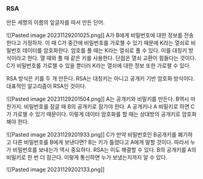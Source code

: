 ### RSA
만든 세명의 이름의 앞글자를 따서 만든 단어.

![[Pasted image 20231129201025.png]]
A가 B에게 비밀번호에 대한 정보를 전송한다고 가정하자.
이 때 C가 중간에 비밀번호를 가로챌 수 있기 때문에 K라는 열쇠로 비밀번호 데이터를 암호화한다. 암호를 풀 때는 K라는 열쇠로 풀 수 있다.
이를 대칭키 방식이라고 한다. 열 때와 풀 때 같은 키를 사용한다.
단점은 열쇠 교환이 힘들다는 것이다. C가 비밀번호를 가로챌 수 있을 뿐더러 K라는 열쇠에 대한 정보 또한 가로챌 수 있다. 

RSA 방식은 키를 두 개 만든다. 
RSA는 대칭키는 아니고 공개키 기반 암호화 방식이다.
대표적인 알고리즘이 RSA인 것이다.

![[Pasted image 20231129201504.png]]
A는 공개키와 비밀키를 만든다. B역시 마찬가지.
비밀번호를 잠글 때 B의 공개키로 잠가야 한다. 
A 공개키나 A 비밀키로 하면 C가 가로챌 수 있기 때문이다.
이렇게 데이터 암호화를 할 때는 상대방의 공개키로 암호화해야 한다.

![[Pasted image 20231129201933.png]]
C가 만약 비밀번호인 B공개키를 폐기하고 다른 비밀번호를 B에게 보낸다면?
B는 키가 틀렸다고 A에게 말할 것이다. 따라서 누가 비밀번호를 보내는가 역시 중요하다.
RSA는 이도 해결할 수 있다. B의 공개키를 A의 비밀키로 한 번 더 잠근다. 
이렇게 통신하면 누가 보냈는지까지 알 수 있다. 

![[Pasted image 20231129202133.png]]

